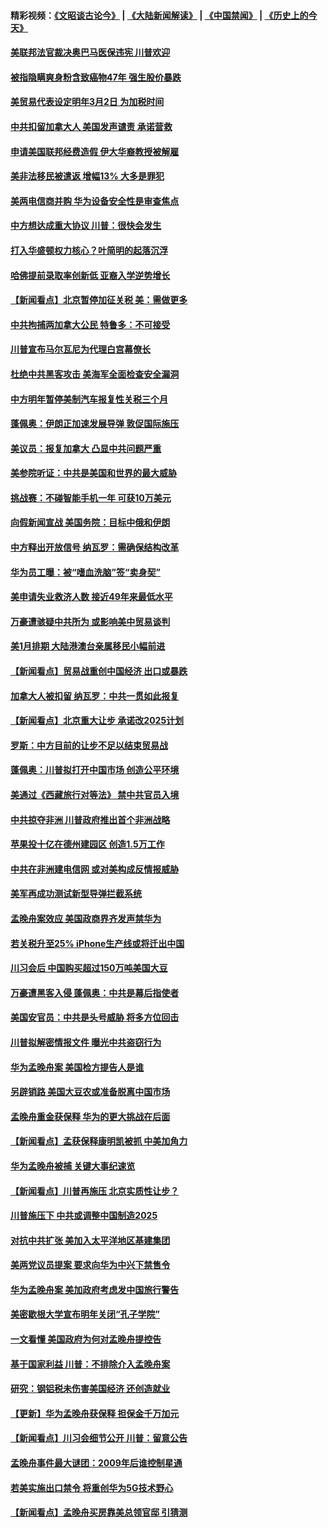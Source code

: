 #### 精彩视频：[《文昭谈古论今》](https://github.com/gfw-breaker/wenzhao/blob/master/README.md?t=12151531) | [《大陆新闻解读》](https://github.com/gfw-breaker/ntdtv-comedy/blob/master/README.md?t=12151531) | [《中国禁闻》](https://github.com/gfw-breaker/ntdtv-news/blob/master/README.md?t=12151531) | [《历史上的今天》](https://github.com/gfw-breaker/today-in-history/blob/master/README.md?t=12151531) 

#### [美联邦法官裁决奥巴马医保违宪 川普欢迎](../pages/nsc412/n10912862.md?t=12151531) 

#### [被指隐瞒爽身粉含致癌物47年 强生股价暴跌](../pages/nsc412/n10912465.md?t=12151531) 

#### [美贸易代表设定明年3月2日 为加税时间](../pages/nsc412/n10912255.md?t=12151531) 

#### [中共扣留加拿大人 美国发声谴责 承诺营救](../pages/nsc412/n10912168.md?t=12151531) 

#### [申请美国联邦经费造假 伊大华裔教授被解雇](../pages/nsc412/n10912060.md?t=12151531) 

#### [美非法移民被遣返 增幅13% 大多是罪犯](../pages/nsc412/n10911846.md?t=12151531) 

#### [美两电信商并购 华为设备安全性是审查焦点](../pages/nsc412/n10911931.md?t=12151531) 

#### [中方想达成重大协议 川普：很快会发生](../pages/nsc412/n10911955.md?t=12151531) 

#### [打入华盛顿权力核心？叶简明的起落沉浮](../pages/nsc412/n10911237.md?t=12151531) 

#### [哈佛提前录取率创新低 亚裔入学逆势增长](../pages/nsc412/n10911512.md?t=12151531) 

#### [【新闻看点】北京暂停加征关税 美：需做更多](../pages/nsc412/n10911633.md?t=12151531) 

#### [中共拘捕两加拿大公民 特鲁多：不可接受](../pages/nsc412/n10911648.md?t=12151531) 

#### [川普宣布马尔瓦尼为代理白宫幕僚长](../pages/nsc412/n10911170.md?t=12151531) 

#### [杜绝中共黑客攻击 美海军全面检查安全漏洞](../pages/nsc412/n10911447.md?t=12151531) 

#### [中方明年暂停美制汽车报复性关税三个月](../pages/nsc412/n10911152.md?t=12151531) 

#### [蓬佩奥：伊朗正加速发展导弹 敦促国际施压](../pages/nsc412/n10910571.md?t=12151531) 

#### [美议员：报复加拿大 凸显中共问题严重](../pages/nsc412/n10909792.md?t=12151531) 

#### [美参院听证：中共是美国和世界的最大威胁](../pages/nsc412/n10910375.md?t=12151531) 

#### [挑战赛：不碰智能手机一年 可获10万美元](../pages/nsc412/n10910060.md?t=12151531) 

#### [向假新闻宣战 美国务院：目标中俄和伊朗](../pages/nsc412/n10909483.md?t=12151531) 

#### [中方释出开放信号 纳瓦罗：需确保结构改革](../pages/nsc412/n10909485.md?t=12151531) 

#### [华为员工曝：被“嗜血洗脑”签“卖身契”](../pages/nsc412/n10909678.md?t=12151531) 

#### [美申请失业救济人数 接近49年来最低水平](../pages/nsc412/n10909595.md?t=12151531) 

#### [万豪遭骇疑中共所为 或影响美中贸易谈判](../pages/nsc412/n10909029.md?t=12151531) 

#### [美1月排期 大陆港澳台亲属移民小幅前进](../pages/nsc412/n10909362.md?t=12151531) 

#### [【新闻看点】贸易战重创中国经济 出口或暴跌](../pages/nsc412/n10909327.md?t=12151531) 

#### [加拿大人被扣留 纳瓦罗：中共一贯如此报复](../pages/nsc412/n10909446.md?t=12151531) 

#### [【新闻看点】北京重大让步 承诺改2025计划](../pages/nsc412/n10908909.md?t=12151531) 

#### [罗斯：中方目前的让步不足以结束贸易战](../pages/nsc412/n10909365.md?t=12151531) 

#### [蓬佩奥：川普拟打开中国市场 创造公平环境](../pages/nsc412/n10909177.md?t=12151531) 

#### [美通过《西藏旅行对等法》 禁中共官员入境](../pages/nsc412/n10909165.md?t=12151531) 

#### [中共掠夺非洲 川普政府推出首个非洲战略](../pages/nsc412/n10909107.md?t=12151531) 

#### [苹果投十亿在德州建园区 创造1.5万工作](../pages/nsc412/n10908912.md?t=12151531) 

#### [中共在非洲建电信网 或对美构成反情报威胁](../pages/nsc412/n10908572.md?t=12151531) 

#### [美军再成功测试新型导弹拦截系统](../pages/nsc412/n10908479.md?t=12151531) 

#### [孟晚舟案效应 美国政商界齐发声禁华为](../pages/nsc412/n10907052.md?t=12151531) 

#### [若关税升至25% iPhone生产线或将迁出中国](../pages/nsc412/n10907577.md?t=12151531) 

#### [川习会后 中国购买超过150万吨美国大豆](../pages/nsc412/n10906996.md?t=12151531) 

#### [万豪遭黑客入侵 蓬佩奥：中共是幕后指使者](../pages/nsc412/n10907374.md?t=12151531) 

#### [美国安官员：中共是头号威胁 将多方位回击](../pages/nsc412/n10907199.md?t=12151531) 

#### [川普拟解密情报文件 曝光中共盗窃行为](../pages/nsc412/n10906855.md?t=12151531) 

#### [华为孟晚舟案 美国检方提告人是谁](../pages/nsc412/n10907015.md?t=12151531) 

#### [另辟销路 美国大豆农或准备脱离中国市场](../pages/nsc412/n10906755.md?t=12151531) 

#### [孟晚舟重金获保释 华为的更大挑战在后面](../pages/nsc412/n10902085.md?t=12151531) 

#### [【新闻看点】孟获保释康明凯被抓 中美加角力](../pages/nsc412/n10906832.md?t=12151531) 

#### [华为孟晚舟被捕 关键大事纪速览](../pages/nsc412/n10906950.md?t=12151531) 

#### [【新闻看点】川普再施压 北京实质性让步？](../pages/nsc412/n10906802.md?t=12151531) 

#### [川普施压下 中共或调整中国制造2025](../pages/nsc412/n10906669.md?t=12151531) 

#### [对抗中共扩张 美加入太平洋地区基建集团](../pages/nsc412/n10905358.md?t=12151531) 

#### [美两党议员提案 要求向华为中兴下禁售令](../pages/nsc412/n10905082.md?t=12151531) 

#### [华为孟晚舟案 美加政府考虑发中国旅行警告](../pages/nsc412/n10905019.md?t=12151531) 

#### [美密歇根大学宣布明年关闭“孔子学院”](../pages/nsc412/n10904857.md?t=12151531) 

#### [一文看懂 美国政府为何对孟晚舟提控告](../pages/nsc412/n10904250.md?t=12151531) 

#### [基于国家利益 川普：不排除介入孟晚舟案](../pages/nsc412/n10905006.md?t=12151531) 

#### [研究：钢铝税未伤害美国经济 还创造就业](../pages/nsc412/n10904853.md?t=12151531) 

#### [【更新】华为孟晚舟获保释 担保金千万加元](../pages/nsc412/n10904401.md?t=12151531) 

#### [【新闻看点】川习会细节公开 川普：留意公告](../pages/nsc412/n10904509.md?t=12151531) 

#### [孟晚舟事件最大谜团：2009年后谁控制星通](../pages/nsc412/n10904127.md?t=12151531) 

#### [若美实施出口禁令 将重创华为5G技术野心](../pages/nsc412/n10904530.md?t=12151531) 

#### [【新闻看点】孟晚舟买房靠美总领官邸 引猜测](../pages/nsc412/n10904128.md?t=12151531) 

